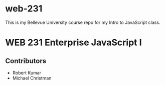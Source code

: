 # web-231
This is my Bellevue University course repo for my Intro to JavaScript class.

<h1>WEB 231 Enterprise JavaScript I</h1>
<h2>Contributors</h2>

<ul>
  <li>Robert Kumar</li>
  <li>Michael Christman</li>
 </ul>
